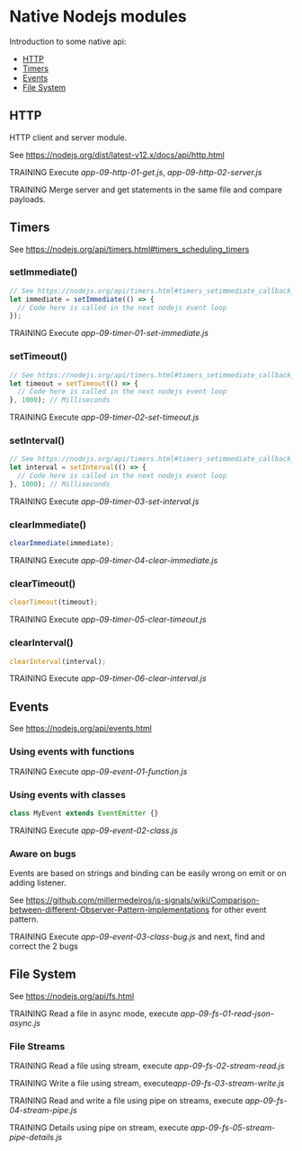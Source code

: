 # Native Nodejs modules

Introduction to some native api:

- [HTTP](#http)
- [Timers](#timers)
- [Events](events)
- [File System](file-system)

## HTTP

HTTP client and server module.

See https://nodejs.org/dist/latest-v12.x/docs/api/http.html

TRAINING Execute _app-09-http-01-get.js_, _app-09-http-02-server.js_

TRAINING Merge server and get statements in the same file and compare payloads.

## Timers

See https://nodejs.org/api/timers.html#timers_scheduling_timers

### setImmediate()

```javascript
// See https://nodejs.org/api/timers.html#timers_setimmediate_callback_args
let immediate = setImmediate(() => {
  // Code here is called in the next nodejs event loop
});
```

TRAINING Execute _app-09-timer-01-set-immediate.js_

### setTimeout()

```javascript
// See https://nodejs.org/api/timers.html#timers_setimmediate_callback_args
let timeout = setTimeout(() => {
  // Code here is called in the next nodejs event loop
}, 1000); // Milliseconds
```

TRAINING Execute _app-09-timer-02-set-timeout.js_

### setInterval()

```javascript
// See https://nodejs.org/api/timers.html#timers_setimmediate_callback_args
let interval = setInterval(() => {
  // Code here is called in the next nodejs event loop
}, 1000); // Milliseconds
```

TRAINING Execute _app-09-timer-03-set-interval.js_

### clearImmediate()

```javascript
clearImmediate(immediate);
```

TRAINING Execute _app-09-timer-04-clear-immediate.js_

### clearTimeout()

```javascript
clearTimeout(timeout);
```

TRAINING Execute _app-09-timer-05-clear-timeout.js_

### clearInterval()

```javascript
clearInterval(interval);
```

TRAINING Execute _app-09-timer-06-clear-interval.js_

## Events

See https://nodejs.org/api/events.html

### Using events with functions

TRAINING Execute _app-09-event-01-function.js_

### Using events with classes

```javascript
class MyEvent extends EventEmitter {}
```

TRAINING Execute _app-09-event-02-class.js_

### Aware on bugs

Events are based on strings and binding can be easily wrong on emit or on adding listener.

See https://github.com/millermedeiros/js-signals/wiki/Comparison-between-different-Observer-Pattern-implementations for other event pattern.

TRAINING Execute _app-09-event-03-class-bug.js_ and next, find and correct the 2 bugs

## File System

See https://nodejs.org/api/fs.html

TRAINING Read a file in async mode, execute _app-09-fs-01-read-json-async.js_

### File Streams

TRAINING Read a file using stream, execute _app-09-fs-02-stream-read.js_

TRAINING Write a file using stream, execute*app-09-fs-03-stream-write.js*

TRAINING Read and write a file using pipe on streams, execute _app-09-fs-04-stream-pipe.js_

TRAINING Details using pipe on stream, execute _app-09-fs-05-stream-pipe-details.js_
